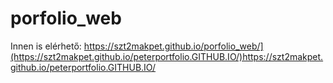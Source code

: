 # porfolio_web
Innen is elérhető: https://szt2makpet.github.io/porfolio_web/](https://szt2makpet.github.io/peterportfolio.GITHUB.IO/)https://szt2makpet.github.io/peterportfolio.GITHUB.IO/
